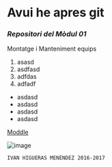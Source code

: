 # Avui he apres git

### ___Repositori del Mòdul 01___

Montatge i Manteniment equips
1. asasd
2. asdfasd
3. adfdas
4. adfadf

* asdasd
* asdasd
* asdasd
* asdasd

[Moddle](https://moodle.escoladeltreball.org/course/view.php?id=791)

![image](http://mdp.tylingsoft.com/icon.png)



    IVAN HIGUERAS MENÉNDEZ 2016-2017

